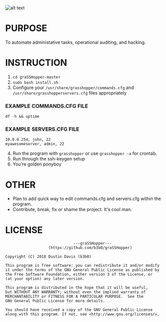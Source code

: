 ![alt text](https://i.imgur.com/w79Na6o.png "graSSHopper")
# PURPOSE
To automate administative tasks, operational auditing, and hacking.

# INSTRUCTION
1. `cd graSSHopper-master`
2. `sudo bash install.sh`
3. Configure your `/usr/share/grasshopper/commands.cfg` and `/usr/share/grasshopperservers.cfg` files appropriately 
### EXAMPLE COMMANDS.CFG FILE
```
df -h && uptime
```
### EXAMPLE SERVERS.CFG FILE
```
10.0.0.254, john, 22
myawesomeserver, admin, 22
```
4. Run the program with `grasshopper` or use `grasshopper -a` for crontab. 
5. Run through the ssh-keygen setup
6. You're golden ponyboy

# OTHER
- Plan to add quick way to edit commands.cfg and servers.cfg within the program.
- Contribute, break, fix or shame the project. It's cool man.

# LICENSE
```
                              ---graSSHopper---
                   (https://github.com/b3b0/graSSHopper)

Copyright (C) 2018 Dustin Davis (b3b0)

This program is free software: you can redistribute it and/or modify
it under the terms of the GNU General Public License as published by
the Free Software Foundation, either version 3 of the License, or
(at your option) any later version.

This program is distributed in the hope that it will be useful,
but WITHOUT ANY WARRANTY; without even the implied warranty of
MERCHANTABILITY or FITNESS FOR A PARTICULAR PURPOSE.  See the
GNU General Public License for more details.

You should have received a copy of the GNU General Public License
along with this program. If not, see <http://www.gnu.org/licenses/>.
```
